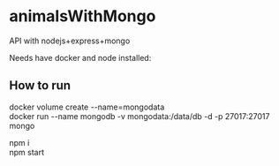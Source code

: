 # animalsWithMongo
API with nodejs+express+mongo

Needs have docker and node installed:

## How to run


docker volume create --name=mongodata  
docker run --name mongodb -v mongodata:/data/db -d -p 27017:27017 mongo  


npm i  
npm start  



